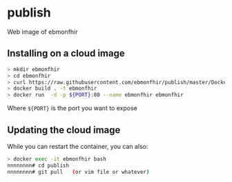 # publish
Web image of ebmonfhir

## Installing on a cloud image
```bash
> mkdir ebmonfhir
> cd ebmonfhir
> curl https://raw.githubusercontent.com/ebmonfhir/publish/master/Dockerfile > Dockerfile
> docker build . -t ebmonfhir
> docker run  -d -p ${PORT}:80 --name ebmonfhir ebmonfhir
```

Where `${PORT}` is the port you want to expose

## Updating the cloud image
While you can restart the container, you can also:
```bash
> docker exec -it ebmonfhir bash
nnnnnnnn# cd publish
nnnnnnnn# git pull   (or vim file or whatever)
